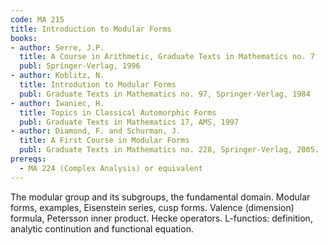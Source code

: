 ```yaml
---
code: MA 215
title: Introduction to Modular Forms
books:
- author: Serre, J.P.
  title: A Course in Arithmetic, Graduate Texts in Mathematics no. 7
  publ: Springer-Verlag, 1996
- author: Koblitz, N.
  title: Introdution to Modular Forms
  publ: Graduate Texts in Mathematics no. 97, Springer-Verlag, 1984
- author: Iwaniec, H.
  title: Topics in Classical Automorphic Forms
  publ: Graduate Texts in Mathematics 17, AMS, 1997
- author: Diamond, F. and Schurman, J.
  title: A First Course in Modular Forms
  publ: Graduate Texts in Mathematics no. 228, Springer-Verlag, 2005.
prereqs:
  - MA 224 (Complex Analysis) or equivalent
---
```

The modular group and its subgroups, the fundamental domain. Modular forms,
examples, Eisenstein series, cusp forms. Valence (dimension) formula, Petersson
inner product. Hecke operators. L-functios: definition, analytic continution
and functional equation.
